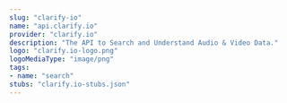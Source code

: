 ```yaml
---
slug: "clarify-io"
name: "api.clarify.io"
provider: "clarify.io"
description: "The API to Search and Understand Audio & Video Data."
logo: "clarify.io-logo.png"
logoMediaType: "image/png"
tags:
- name: "search"
stubs: "clarify.io-stubs.json"
---
```

